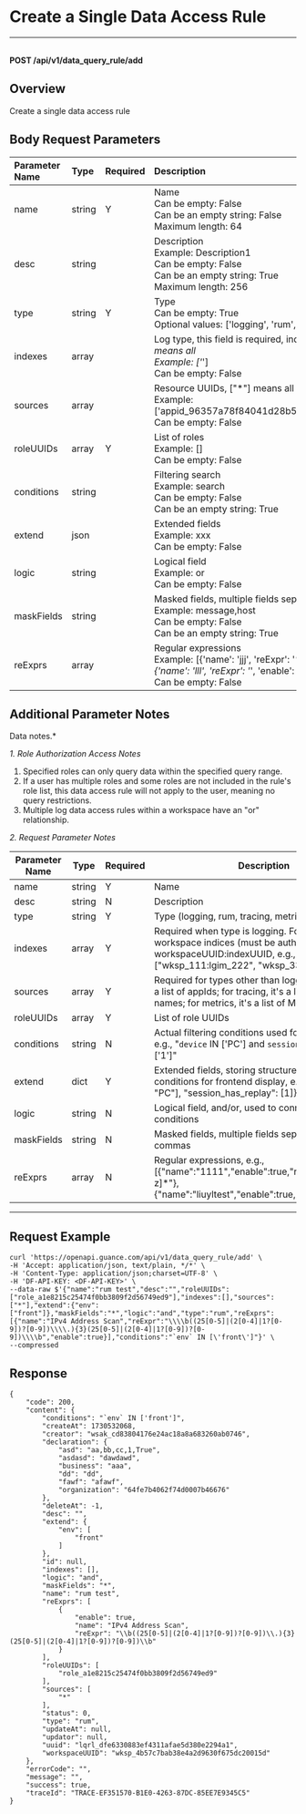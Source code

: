 # Create a Single Data Access Rule

---

<br />**POST /api/v1/data_query_rule/add**

## Overview
Create a single data access rule



## Body Request Parameters

| Parameter Name | Type   | Required | Description                                                                                       |
|:--------------|:-------|:--------|:-------------------------------------------------------------------------------------------------|
| name          | string | Y       | Name <br> Can be empty: False <br> Can be an empty string: False <br> Maximum length: 64 <br>     |
| desc          | string |         | Description <br> Example: Description1 <br> Can be empty: False <br> Can be an empty string: True <br> Maximum length: 256 <br> |
| type          | string | Y       | Type <br> Can be empty: True <br> Optional values: ['logging', 'rum', 'tracing', 'metric'] <br>  |
| indexes       | array  |         | Log type, this field is required, index UUIDs, ["*"] means all <br> Example: ['*'] <br> Can be empty: False <br> |
| sources       | array  |         | Resource UUIDs, ["*"] means all <br> Example: ['appid_96357a78f84041d28b5d7aaa6201a424'] <br> Can be empty: False <br> |
| roleUUIDs     | array  | Y       | List of roles <br> Example: [] <br> Can be empty: False <br> |
| conditions    | string |         | Filtering search <br> Example: search <br> Can be empty: False <br> Can be an empty string: True <br> |
| extend        | json   |         | Extended fields <br> Example: xxx <br> Can be empty: False <br> |
| logic         | string |         | Logical field <br> Example: or <br> Can be empty: False <br> |
| maskFields    | string |         | Masked fields, multiple fields separated by commas <br> Example: message,host <br> Can be empty: False <br> Can be an empty string: True <br> |
| reExprs       | array  |         | Regular expressions <br> Example: [{'name': 'jjj', 'reExpr': '*', 'enable': 0}, {'name': 'lll', 'reExpr': '*', 'enable': 1}] <br> Can be empty: False <br> |

## Additional Parameter Notes

Data notes.*

*1. Role Authorization Access Notes*
1. Specified roles can only query data within the specified query range.
2. If a user has multiple roles and some roles are not included in the rule's role list, this data access rule will not apply to the user, meaning no query restrictions.
3. Multiple log data access rules within a workspace have an "or" relationship.

*2. Request Parameter Notes*

| Parameter Name | Type  | Required | Description                                                                                                                                               |
|----------------|-------|----------|-----------------------------------------------------------------------------------------------------------------------------------------------------------|
| name           | string| Y        | Name                                                                                                                                                      |
| desc           | string| N        | Description                                                                                                                                               |
| type           | string| Y        | Type (logging, rum, tracing, metric)                                                                                                                      |
| indexes        | array | Y        | Required when type is logging. For non-workspace indices (must be authorized), use workspaceUUID:indexUUID, e.g., ["wksp_111:lgim_222", "wksp_333:lgim_444"] |
| sources        | array | Y        | Required for types other than logging. For rum, it's a list of appIds; for tracing, it's a list of service names; for metrics, it's a list of Mearsurement |
| roleUUIDs      | array | Y        | List of role UUIDs                                                                                                                                        |
| conditions     | string| N        | Actual filtering conditions used for data scope, e.g., "`device` IN ['PC'] and `session_has_replay` IN ['1']"                                             |
| extend         | dict  | Y        | Extended fields, storing structured content of conditions for frontend display, e.g., {"device": [ "PC"], "session_has_replay": [1]}                      |
| logic          | string| N        | Logical field, and/or, used to connect filter conditions                                                                                                  |
| maskFields     | string| N        | Masked fields, multiple fields separated by commas                                                                                                        |
| reExprs        | array | N        | Regular expressions, e.g., [{"name":"1111","enable":true,"reExpr":"tkn_[\\da-z]*"},{"name":"liuyltest","enable":true,"reExpr":"test"}]                   |

--------------

## Request Example
```shell
curl 'https://openapi.guance.com/api/v1/data_query_rule/add' \
-H 'Accept: application/json, text/plain, */*' \
-H 'Content-Type: application/json;charset=UTF-8' \
-H 'DF-API-KEY: <DF-API-KEY>' \
--data-raw $'{"name":"rum test","desc":"","roleUUIDs":["role_a1e8215c25474f0bb3809f2d56749ed9"],"indexes":[],"sources":["*"],"extend":{"env":["front"]},"maskFields":"*","logic":"and","type":"rum","reExprs":[{"name":"IPv4 Address Scan","reExpr":"\\\\b((25[0-5]|(2[0-4]|1?[0-9])?[0-9])\\\\.){3}(25[0-5]|(2[0-4]|1?[0-9])?[0-9])\\\\b","enable":true}],"conditions":"`env` IN [\'front\']"}' \
--compressed
```

## Response
```shell
{
    "code": 200,
    "content": {
        "conditions": "`env` IN ['front']",
        "createAt": 1730532068,
        "creator": "wsak_cd83804176e24ac18a8a683260ab0746",
        "declaration": {
            "asd": "aa,bb,cc,1,True",
            "asdasd": "dawdawd",
            "business": "aaa",
            "dd": "dd",
            "fawf": "afawf",
            "organization": "64fe7b4062f74d0007b46676"
        },
        "deleteAt": -1,
        "desc": "",
        "extend": {
            "env": [
                "front"
            ]
        },
        "id": null,
        "indexes": [],
        "logic": "and",
        "maskFields": "*",
        "name": "rum test",
        "reExprs": [
            {
                "enable": true,
                "name": "IPv4 Address Scan",
                "reExpr": "\\b((25[0-5]|(2[0-4]|1?[0-9])?[0-9])\\.){3}(25[0-5]|(2[0-4]|1?[0-9])?[0-9])\\b"
            }
        ],
        "roleUUIDs": [
            "role_a1e8215c25474f0bb3809f2d56749ed9"
        ],
        "sources": [
            "*"
        ],
        "status": 0,
        "type": "rum",
        "updateAt": null,
        "updator": null,
        "uuid": "lqrl_dfe6330883ef4311afae5d380e2294a1",
        "workspaceUUID": "wksp_4b57c7bab38e4a2d9630f675dc20015d"
    },
    "errorCode": "",
    "message": "",
    "success": true,
    "traceId": "TRACE-EF351570-B1E0-4263-87DC-85EE7E9345C5"
}
```